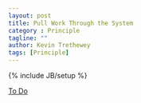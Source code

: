 ```yaml
---
layout: post
title: Pull Work Through the System
category : Principle
tagline: ""
author: Kevin Trethewey
tags: [Principle]
---
```

{% include JB/setup %}

[To Do](/explanation/TODO)

